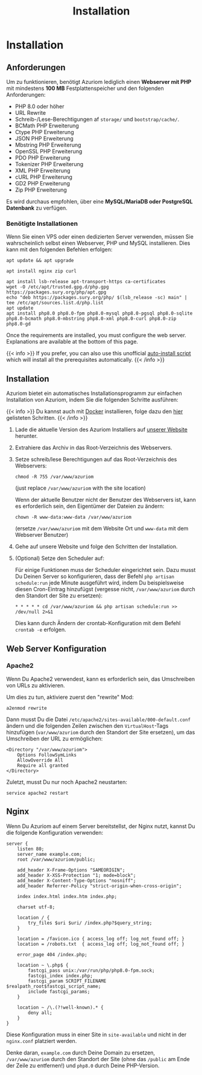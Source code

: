 ﻿---
title: Installation
weight: 1
---

# Installation

## Anforderungen


Um zu funktionieren, benötigt Azuriom lediglich einen **Webserver mit PHP** mit mindestens **100 MB**
Festplattenspeicher und den folgenden Anforderungen:

- PHP 8.0 oder höher
- URL Rewrite
- Schreib-/Lese-Berechtigungen af `storage/` und `bootstrap/cache/`.
- BCMath PHP Erweiterung
- Ctype PHP Erweiterung
- JSON PHP Erweiterung
- Mbstring PHP Erweiterung
- OpenSSL PHP Erweiterung
- PDO PHP Erweiterung
- Tokenizer PHP Erweiterung
- XML PHP Erweiterung
- cURL PHP Erweiterung
- GD2 PHP Erweiterung
- Zip PHP Erweiterung

Es wird durchaus empfohlen, über eine **MySQL/MariaDB oder PostgreSQL Datenbank** zu verfügen.

### Benötigte Installationen


Wenn Sie einen VPS oder einen dedizierten Server verwenden, müssen Sie wahrscheinlich selbst einen Webserver, PHP und MySQL installieren.
Dies kann mit den folgenden Befehlen erfolgen:

```
apt update && apt upgrade

apt install nginx zip curl

apt install lsb-release apt-transport-https ca-certificates
wget -O /etc/apt/trusted.gpg.d/php.gpg https://packages.sury.org/php/apt.gpg
echo "deb https://packages.sury.org/php/ $(lsb_release -sc) main" | tee /etc/apt/sources.list.d/php.list
apt update
apt install php8.0 php8.0-fpm php8.0-mysql php8.0-pgsql php8.0-sqlite php8.0-bcmath php8.0-mbstring php8.0-xml php8.0-curl php8.0-zip php8.0-gd
```

Once the requirements are installed, you must configure the web server. Explanations are available at the bottom of this
page.

{{< info >}}
If you prefer, you can also use this unofficial
[auto-install script](https://github.com/AzuriomCommunity/Script-AutoInstall)
which will install all the prerequisites automatically.
{{< /info >}}

## Installation

Azuriom bietet ein automatisches Installationsprogramm zur einfachen Installation von Azuriom, indem Sie die folgenden Schritte ausführen:

{{< info >}}
Du kannst auch mit [Docker](https://www.docker.com/) installieren, folge dazu den [hier](https://github.com/Azuriom/Azuriom/blob/master/docker/INSTALL.md) gelisteten Schritten.
{{< /info >}}

1. Lade die aktuelle Version des Azuriom Installiers auf [unserer Website](https://azuriom.com/download) herunter.

1. Extrahiere das Archiv in das Root-Verzeichnis des Webservers.

1. Setze schreib/lese Berechtigungen auf das Root-Verzeichnis des Webservers:
   ```
   chmod -R 755 /var/www/azuriom
   ```
   (just replace `/var/www/azuriom` with the site location)

   Wenn der aktuelle Benutzer nicht der Benutzer des Webservers ist, kann es erforderlich sein, den Eigentümer der Dateien zu ändern:
    ```
    chown -R www-data:www-data /var/www/azuriom
    ```
   (ersetze `/var/www/azuriom` mit dem Website Ort und `www-data`
   mit dem Webserver Benutzer)

1. Gehe auf unsere Website und folge den Schritten der Installation.

1. (Optional) Setze den Scheduler auf:

   Für einige Funktionen muss der Scheduler eingerichtet sein.
   Dazu musst Du Deinen Server so konfigurieren, dass der Befehl `php artisan schedule:run` jede Minute ausgeführt wird, indem Du beispielsweise diesen Cron-Eintrag hinzufügst
   (vergesse nicht, `/var/www/azuriom` durch den Standort der Site zu ersetzen):
   ```
   * * * * * cd /var/www/azuriom && php artisan schedule:run >> /dev/null 2>&1
   ```
   Dies kann durch Ändern der crontab-Konfiguration mit dem Befehl `crontab -e` erfolgen.

## Web Server Konfiguration

### Apache2

Wenn Du Apache2 verwendest, kann es erforderlich sein, das Umschreiben von URLs zu aktivieren.

Um dies zu tun, aktiviere zuerst den "rewrite" Mod:

```
a2enmod rewrite
```

Dann musst Du die Datei `/etc/apache2/sites-available/000-default.conf` ändern
und die folgenden Zeilen zwischen den `VirtualHost`-Tags hinzufügen
(`var/www/azuriom` durch den Standort der Site ersetzen),
um das Umschreiben der URL zu ermöglichen:

```
<Directory "/var/www/azuriom">
    Options FollowSymLinks
    AllowOverride All
    Require all granted
</Directory>
```

Zuletzt, musst Du nur noch Apache2 neustarten:

```
service apache2 restart
```

## Nginx

Wenn Du Azuriom auf einem Server bereitstellst, der Nginx nutzt, kannst Du die folgende Konfiguration verwenden:

```
server {
    listen 80;
    server_name example.com;
    root /var/www/azuriom/public;

    add_header X-Frame-Options "SAMEORIGIN";
    add_header X-XSS-Protection "1; mode=block";
    add_header X-Content-Type-Options "nosniff";
    add_header Referrer-Policy "strict-origin-when-cross-origin";

    index index.html index.htm index.php;

    charset utf-8;

    location / {
        try_files $uri $uri/ /index.php?$query_string;
    }

    location = /favicon.ico { access_log off; log_not_found off; }
    location = /robots.txt  { access_log off; log_not_found off; }

    error_page 404 /index.php;

    location ~ \.php$ {
        fastcgi_pass unix:/var/run/php/php8.0-fpm.sock;
        fastcgi_index index.php;
        fastcgi_param SCRIPT_FILENAME $realpath_root$fastcgi_script_name;
        include fastcgi_params;
    }

    location ~ /\.(?!well-known).* {
        deny all;
    }
}
```

Diese Konfiguration muss in einer Site in `site-available`
und nicht in der `nginx.conf` platziert werden.

Denke daran, `example.com` durch Deine Domain zu ersetzen,
`/var/www/azuriom` durch den Standort der Site
(ohne das `/public` am Ende der Zeile zu entfernen!)
und `php8.0` durch Deine PHP-Version.